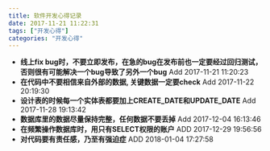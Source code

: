 ```yaml
---
title: 软件开发心得记录
date: 2017-11-21 11:22:31
tags: ["开发心得"]
categories: "开发心得"
---
```

- **线上fix bug时，不要立即发布，在急的bug在发布前也一定要经过回归测试，否则很有可能解决一个bug导致了另外一个bug** 
Add 2017-11-21 11:20:23
- **在代码中不要相信来自外部的数据, 关键数据一定要check** 
Add 2017-11-22 20:19:30
- **设计表的时候每一个实体表都要加上CREATE_DATE和UPDATE_DATE**
Add 2017-11-28 19:13:42
- **数据库里的数据尽量保持完整，任何数据不要丢掉**
Add 2017-12-04 16:13:46
- **在频繁操作数据库时，用只有SELECT权限的账户**
ADD 2017-12-29 19:56:56
- **对代码要有责任感，乃至有强迫症**
ADD 2018-01-04 17:27:58
